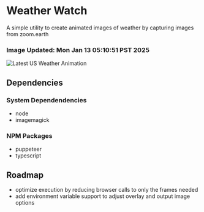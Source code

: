 # Weather Watch

A simple utility to create animated images of weather by capturing images from zoom.earth

### Image Updated: Mon Jan 13 05:10:51 PST 2025

![Latest US Weather Animation](animations/2025-01-13.webp)

## Dependencies
### System Dependendencies
* node
* imagemagick
### NPM Packages
* puppeteer
* typescript

## Roadmap
* optimize execution by reducing browser calls to only the frames needed
* add environment variable support to adjust overlay and output image options
